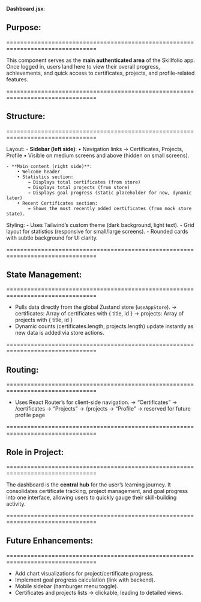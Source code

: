 **Dashboard.jsx**:

  ## Purpose:
  ================================================================================

  This component serves as the **main authenticated area** of the Skillfolio app. 
  Once logged in, users land here to view their overall progress, achievements, and 
  quick access to certificates, projects, and profile-related features.

  ================================================================================

  ## Structure:
  ================================================================================

  Layout:
    - **Sidebar (left side)**: 
        • Navigation links → Certificates, Projects, Profile
        • Visible on medium screens and above (hidden on small screens).
    
    - **Main content (right side)**:
        • Welcome header
        • Statistics section:
            → Displays total certificates (from store)
            → Displays total projects (from store)
            → Displays goal progress (static placeholder for now, dynamic later)
        • Recent Certificates section:
            → Shows the most recently added certificates (from mock store state).

  Styling:
    - Uses Tailwind’s custom theme (dark background, light text).
    - Grid layout for statistics (responsive for small/large screens).
    - Rounded cards with subtle background for UI clarity.

  ================================================================================

  ## State Management:
  ================================================================================

  - Pulls data directly from the global Zustand store (`useAppStore`).
    → certificates: Array of certificates with { title, id }
    → projects: Array of projects with { title, id }
  - Dynamic counts (certificates.length, projects.length) update instantly 
    as new data is added via store actions.

  ================================================================================

  ## Routing:
  ================================================================================

  - Uses React Router’s <Link> for client-side navigation.
    → “Certificates” → /certificates
    → “Projects”    → /projects
    → “Profile”     → reserved for future profile page

  ================================================================================

  ## Role in Project:
  ================================================================================

  The dashboard is the **central hub** for the user’s learning journey. 
  It consolidates certificate tracking, project management, and goal progress 
  into one interface, allowing users to quickly gauge their skill-building activity.

  ================================================================================

  ## Future Enhancements:
  ================================================================================

  - Add chart visualizations for project/certificate progress.
  - Implement goal progress calculation (link with backend).
  - Mobile sidebar (hamburger menu toggle).
  - Certificates and projects lists → clickable, leading to detailed views.